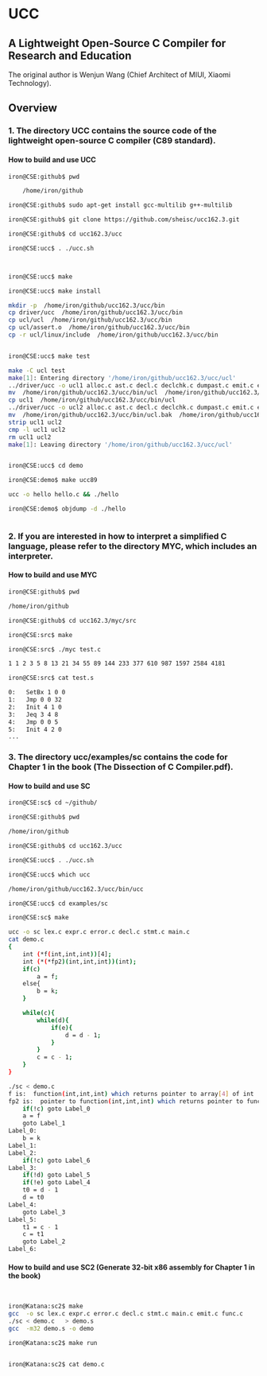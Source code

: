 # UCC

## A Lightweight Open-Source C Compiler for Research and Education

The original author is Wenjun Wang (Chief Architect of MIUI, Xiaomi Technology).

## Overview

### 1. The directory UCC contains the source code of the lightweight open-source C compiler (C89 standard).

#### How to build and use UCC 

```sh
iron@CSE:github$ pwd

    /home/iron/github

iron@CSE:github$ sudo apt-get install gcc-multilib g++-multilib

iron@CSE:github$ git clone https://github.com/sheisc/ucc162.3.git

iron@CSE:github$ cd ucc162.3/ucc

iron@CSE:ucc$ . ./ucc.sh



iron@CSE:ucc$ make

iron@CSE:ucc$ make install

mkdir -p  /home/iron/github/ucc162.3/ucc/bin
cp driver/ucc  /home/iron/github/ucc162.3/ucc/bin
cp ucl/ucl  /home/iron/github/ucc162.3/ucc/bin
cp ucl/assert.o  /home/iron/github/ucc162.3/ucc/bin
cp -r ucl/linux/include  /home/iron/github/ucc162.3/ucc/bin


iron@CSE:ucc$ make test

make -C ucl test 
make[1]: Entering directory '/home/iron/github/ucc162.3/ucc/ucl'
../driver/ucc -o ucl1 alloc.c ast.c decl.c declchk.c dumpast.c emit.c error.c expr.c exprchk.c flow.c fold.c gen.c input.c lex.c output.c reg.c simp.c stmt.c stmtchk.c str.c symbol.c tranexpr.c transtmt.c type.c ucl.c uildasm.c vector.c x86.c x86linux.c
mv  /home/iron/github/ucc162.3/ucc/bin/ucl  /home/iron/github/ucc162.3/ucc/bin/ucl.bak
cp ucl1  /home/iron/github/ucc162.3/ucc/bin/ucl
../driver/ucc -o ucl2 alloc.c ast.c decl.c declchk.c dumpast.c emit.c error.c expr.c exprchk.c flow.c fold.c gen.c input.c lex.c output.c reg.c simp.c stmt.c stmtchk.c str.c symbol.c tranexpr.c transtmt.c type.c ucl.c uildasm.c vector.c x86.c x86linux.c
mv  /home/iron/github/ucc162.3/ucc/bin/ucl.bak  /home/iron/github/ucc162.3/ucc/bin/ucl
strip ucl1 ucl2
cmp -l ucl1 ucl2
rm ucl1 ucl2
make[1]: Leaving directory '/home/iron/github/ucc162.3/ucc/ucl'


iron@CSE:ucc$ cd demo

iron@CSE:demo$ make ucc89

ucc -o hello hello.c && ./hello

iron@CSE:demo$ objdump -d ./hello



```

### 2. If you are interested in how to interpret a simplified C language, please refer to the directory MYC, which includes an interpreter.

#### How to build and use MYC
```sh
iron@CSE:github$ pwd

/home/iron/github

iron@CSE:github$ cd ucc162.3/myc/src

iron@CSE:src$ make

iron@CSE:src$ ./myc test.c

1 1 2 3 5 8 13 21 34 55 89 144 233 377 610 987 1597 2584 4181 

iron@CSE:src$ cat test.s

0:	 SetBx 1 0 0
1:	 Jmp 0 0 32
2:	 Init 4 1 0
3:	 Jeq 3 4 8
4:	 Jmp 0 0 5
5:	 Init 4 2 0
...


```






### 3. The directory ucc/examples/sc contains the code for Chapter 1 in the book (The Dissection of C Compiler.pdf).

#### How to build and use SC

```sh
iron@CSE:sc$ cd ~/github/

iron@CSE:github$ pwd

/home/iron/github

iron@CSE:github$ cd ucc162.3/ucc

iron@CSE:ucc$ . ./ucc.sh 

iron@CSE:ucc$ which ucc

/home/iron/github/ucc162.3/ucc/bin/ucc

iron@CSE:ucc$ cd examples/sc

iron@CSE:sc$ make

ucc -o sc lex.c expr.c error.c decl.c stmt.c main.c
cat demo.c
{
	int (*f(int,int,int))[4];
	int (*(*fp2)(int,int,int))(int);
	if(c)
		a = f;
	else{
		b = k;
	}

	while(c){
		while(d){
			if(e){
				d = d - 1;
			}
		}
		c = c - 1;
	}
}

./sc < demo.c
f is:  function(int,int,int) which returns pointer to array[4] of int 
fp2 is:  pointer to function(int,int,int) which returns pointer to function(int) which returns int 
	if(!c) goto Label_0 
	a = f 
	goto Label_1 
Label_0:
	b = k 
Label_1:
Label_2:
	if(!c) goto Label_6 
Label_3:
	if(!d) goto Label_5 
	if(!e) goto Label_4 
	t0 = d - 1 
	d = t0 
Label_4:
	goto Label_3 
Label_5:
	t1 = c - 1 
	c = t1 
	goto Label_2 
Label_6:

```

#### How to build and use SC2 (Generate 32-bit x86 assembly for Chapter 1 in the book)

```sh


iron@Katana:sc2$ make
gcc  -o sc lex.c expr.c error.c decl.c stmt.c main.c emit.c func.c
./sc < demo.c	> demo.s
gcc  -m32 demo.s -o demo

iron@Katana:sc2$ make run


iron@Katana:sc2$ cat demo.c

	
```











